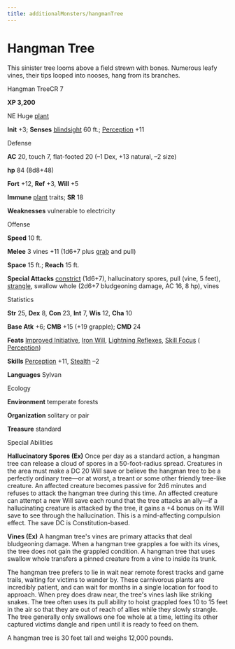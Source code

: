 ```yaml
---
title: additionalMonsters/hangmanTree
---
```

# Hangman Tree

This sinister tree looms above a field strewn with bones. Numerous leafy vines, their tips looped into nooses, hang from its branches.

Hangman TreeCR 7

**XP 3,200**

NE Huge [plant](monsters/creatureTypes.md#_plant)

**Init** +3; **Senses** [blindsight](monsters/universalMonsterRules.md#_blindsight) 60 ft.; [Perception](additionalMonsters/../skills/perception.md#_perception) +11

Defense

**AC** 20, touch 7, flat-footed 20 (–1 Dex, +13 natural, –2 size)

**hp** 84 (8d8+48)

**Fort** +12, **Ref** +3, **Will** +5

**Immune** [plant](monsters/creatureTypes.md#_plant) traits; **SR** 18

**Weaknesses** vulnerable to electricity

Offense

**Speed** 10 ft.

**Melee** 3 vines +11 (1d6+7 plus [grab](monsters/universalMonsterRules.md#_grab) and pull)

**Space** 15 ft.; **Reach** 15 ft.

**Special Attacks** [constrict](monsters/universalMonsterRules.md#_constrict) (1d6+7), hallucinatory spores, pull (vine, 5 feet), [strangle](monsters/universalMonsterRules.md#_strangle), swallow whole (2d6+7 bludgeoning damage, AC 16, 8 hp), vines

Statistics

**Str** 25, **Dex** 8, **Con** 23, **Int** 7, **Wis** 12, **Cha** 10

**Base Atk** +6; **CMB** +15 (+19 grapple); **CMD** 24

**Feats** [Improved Initiative](additionalMonsters/../feats.md#_improved-initiative), [Iron Will](additionalMonsters/../feats.md#_iron-will), [Lightning Reflexes](additionalMonsters/../feats.md#_lightning-reflexes), [Skill Focus](additionalMonsters/../feats.md#_skill-focus) ( [Perception](additionalMonsters/../skills/perception.md#_perception))

**Skills** [Perception](additionalMonsters/../skills/perception.md#_perception) +11, [Stealth](additionalMonsters/../skills/stealth.md#_stealth) –2

**Languages** Sylvan

Ecology

**Environment** temperate forests

**Organization** solitary or pair

**Treasure** standard

Special Abilities

**Hallucinatory Spores (Ex)** Once per day as a standard action, a hangman tree can release a cloud of spores in a 50-foot-radius spread. Creatures in the area must make a DC 20 Will save or believe the hangman tree to be a perfectly ordinary tree—or at worst, a treant or some other friendly tree-like creature. An affected creature becomes passive for 2d6 minutes and refuses to attack the hangman tree during this time. An affected creature can attempt a new Will save each round that the tree attacks an ally—if a hallucinating creature is attacked by the tree, it gains a +4 bonus on its Will save to see through the hallucination. This is a mind-affecting compulsion effect. The save DC is Constitution-based.

**Vines (Ex)** A hangman tree's vines are primary attacks that deal bludgeoning damage. When a hangman tree grapples a foe with its vines, the tree does not gain the grappled condition. A hangman tree that uses swallow whole transfers a pinned creature from a vine to inside its trunk.

The hangman tree prefers to lie in wait near remote forest tracks and game trails, waiting for victims to wander by. These carnivorous plants are incredibly patient, and can wait for months in a single location for food to approach. When prey does draw near, the tree's vines lash like striking snakes. The tree often uses its pull ability to hoist grappled foes 10 to 15 feet in the air so that they are out of reach of allies while they slowly strangle. The tree generally only swallows one foe whole at a time, letting its other captured victims dangle and ripen until it is ready to feed on them.

A hangman tree is 30 feet tall and weighs 12,000 pounds.

